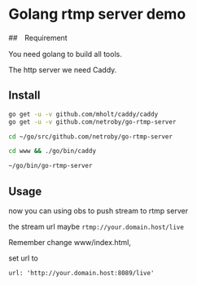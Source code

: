 # Golang rtmp server demo

##　Requirement

You need golang to build all tools. 

The http server we need Caddy.

## Install

```bash
go get -u -v github.com/mholt/caddy/caddy 
go get -u -v github.com/netroby/go-rtmp-server

cd ~/go/src/github.com/netroby/go-rtmp-server

cd www && ./go/bin/caddy

~/go/bin/go-rtmp-server
```


## Usage


now you can using obs to push stream to rtmp server


the stream url maybe ```rtmp://your.domain.host/live```

Remember change www/index.html, 

set url to 
```
url: 'http://your.domain.host:8089/live'
```